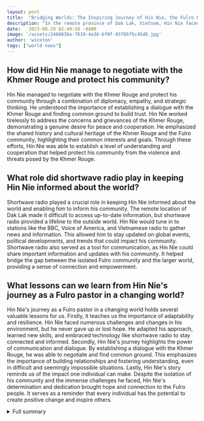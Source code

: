 ```yaml
---
layout: post
title:  "Bridging Worlds: The Inspiring Journey of Hin Nie, the Fulro Pastor"
description: "In the remote province of Dak Lak, Vietnam, Hin Nie faced the challenge of staying connected with the world and informing his community about the changes happening outside. As the Fulro pastor and chief liaison officer, his tireless efforts to negotiate with the local Khmer Rouge and protect his people became a defining characteristic of his leadership."
date:   2023-08-20 02:49:50 -0400
image: '/assets/246083be-7619-4e36-bf0f-03705f5c45d6.jpg'
author: 'winston'
tags: ["world news"]
---
```


## How did Hin Nie manage to negotiate with the Khmer Rouge and protect his community?
Hin Nie managed to negotiate with the Khmer Rouge and protect his community through a combination of diplomacy, empathy, and strategic thinking. He understood the importance of establishing a dialogue with the Khmer Rouge and finding common ground to build trust. Hin Nie worked tirelessly to address the concerns and grievances of the Khmer Rouge, demonstrating a genuine desire for peace and cooperation. He emphasized the shared history and cultural heritage of the Khmer Rouge and the Fulro community, highlighting their common interests and goals. Through these efforts, Hin Nie was able to establish a level of understanding and cooperation that helped protect his community from the violence and threats posed by the Khmer Rouge.

## What role did shortwave radio play in keeping Hin Nie informed about the world?
Shortwave radio played a crucial role in keeping Hin Nie informed about the world and enabling him to inform his community. The remote location of Dak Lak made it difficult to access up-to-date information, but shortwave radio provided a lifeline to the outside world. Hin Nie would tune in to stations like the BBC, Voice of America, and Vietnamese radio to gather news and information. This allowed him to stay updated on global events, political developments, and trends that could impact his community. Shortwave radio also served as a tool for communication, as Hin Nie could share important information and updates with his community. It helped bridge the gap between the isolated Fulro community and the larger world, providing a sense of connection and empowerment.

## What lessons can we learn from Hin Nie's journey as a Fulro pastor in a changing world?
Hin Nie's journey as a Fulro pastor in a changing world holds several valuable lessons for us. Firstly, it teaches us the importance of adaptability and resilience. Hin Nie faced numerous challenges and changes in his environment, but he never gave up or lost hope. He adapted his approach, learned new skills, and embraced technology like shortwave radio to stay connected and informed. Secondly, Hin Nie's journey highlights the power of communication and dialogue. By establishing a dialogue with the Khmer Rouge, he was able to negotiate and find common ground. This emphasizes the importance of building relationships and fostering understanding, even in difficult and seemingly impossible situations. Lastly, Hin Nie's story reminds us of the impact one individual can make. Despite the isolation of his community and the immense challenges he faced, Hin Nie's determination and dedication brought hope and connection to the Fulro people. It serves as a reminder that every individual has the potential to create positive change and inspire others.


<details>
        <summary>Full summary</summary>
<p>In the remote province of Dak Lak, Vietnam, Hin Nie, the Fulro pastor, faced the challenge of staying connected with the world and informing his community about the changes happening outside.</p>
<p>Hin Nie's role as the Fulro pastor went beyond spiritual guidance. He served as both the Fulro pastor and chief liaison officer, bridging the gap between his people and the outside world.</p>
<p>One of the major challenges Hin Nie had to deal with was the presence of the local Khmer Rouge. Their reign of terror posed a constant threat to the safety and well-being of the Fulro community. Hin Nie's tireless efforts to negotiate with the Khmer Rouge and protect his people became a defining characteristic of his leadership.</p>
<p>To stay updated on the latest developments in the world, Hin Nie turned to shortwave radio. Each morning, he would tune in to stations like the BBC, Voice of America, and Vietnamese radio. Through these broadcasts, Hin Nie sought information and knowledge about the world that had forgotten them.</p>
<p>The world had changed significantly after the end of the Cold War, and Hin Nie was determined to understand these transformations. With every news story he listened to, he painted a picture of a world in transition, grappling with new challenges and opportunities.</p>
<p>Despite the isolated nature of his community, Hin Nie's perseverance and dedication brought a sense of hope and connection to the Fulro people. Through his efforts, they were able to stay informed and connected to the larger world. Hin Nie's journey as a Fulro pastor in a changing world is a testament to the power of resilience and the impact one individual can make.</p>
</details>